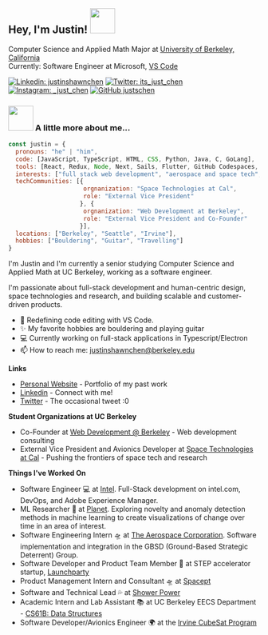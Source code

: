 
<!--
**justschen/justschen** is a ✨ _special_ ✨ repository because its `README.md` (this file) appears on your GitHub profile.

Here are some ideas to get you started:

- 🔭 I’m currently working on ...
- 🌱 I’m currently learning ...
- 👯 I’m looking to collaborate on ...
- 🤔 I’m looking for help with ...
- 💬 Ask me about ...
- 📫 How to reach me: ...
- 😄 Pronouns: ...
- ⚡ Fun fact: ...
-->

<h2> Hey, I'm Justin! <img src="https://media.giphy.com/media/mGcNjsfWAjY5AEZNw6/giphy.gif" width="50"></h2>
<p>Computer Science and Applied Math Major at <a href="https://berkeley.edu">University of Berkeley, California</a></br>Currently: Software Engineer at Microsoft, <a href="https://www.code.visualstudio.com">VS Code</a> 
</p>

[![Linkedin: justinshawnchen](https://img.shields.io/badge/-justinshawnchen-blue?style=flat-square&logo=Linkedin&logoColor=white&link=https://www.linkedin.com/in/justinshawnchen/)](https://www.linkedin.com/in/justinshawnchen/)
[![Twitter: its_just_chen](https://img.shields.io/twitter/follow/its_just_chen?style=social)](https://twitter.com/its_just_chen)
[![Instagram: _just_chen](https://img.shields.io/badge/@_just_chen_-red?style=flat-square&logo=Instagram&logoColor=white)](https://www.instagram.com/_just_chen_)
[![GitHub justschen](https://img.shields.io/github/followers/justschen?label=follow&style=social)](https://github.com/justschen)

### <img src="https://media.giphy.com/media/VgCDAzcKvsR6OM0uWg/giphy.gif" width="50"> A little more about me...  

```javascript
const justin = {
  pronouns: "he" | "him",
  code: [JavaScript, TypeScript, HTML, CSS, Python, Java, C, GoLang],
  tools: [React, Redux, Node, Next, Sails, Flutter, GitHub Codespaces, Visual Studio Code, Figma],
  interests: ["full stack web development", "aerospace and space tech", "machine learning"],
  techCommunities: [{
                     orgnanization: "Space Technologies at Cal",
                     role: "External Vice President" 
                    }, {
                     orgnanization: "Web Development at Berkeley",
                     role: "External Vice President and Co-Founder"
                    }],
  locations: ["Berkeley", "Seattle", "Irvine"],
  hobbies: ["Bouldering", "Guitar", "Travelling"]
}
```

I'm Justin and I'm currently a senior studying Computer Science and Applied Math at UC Berkeley, working as a software engineer.

I'm passionate about full-stack development and human-centric design, space technologies and research, and building scalable and customer-driven products. 

- 🔭 Redefining code editing with VS Code.
- ✨ My favorite hobbies are bouldering and playing guitar
- 💻 Currently working on full-stack applications in Typescript/Electron
- 📫 How to reach me: justinshawnchen@berkeley.edu


**Links**
- [Personal Website](https://itsjustchen.com) - Portfolio of my past work
- [Linkedin](https://linkedin.com/in/justinshawnchen/) - Connect with me!
- [Twitter](https://twitter.com/its_just_chen) - The occasional tweet :0


**Student Organizations at UC Berkeley**
- Co-Founder at [Web Development @ Berkeley](https://webatberkeley.org) - Web development consulting
- External Vice President and Avionics Developer at [Space Technologies at Cal](https://stac.berkeley.edu) - Pushing the frontiers of space tech and research


**Things I've Worked On**
- Software Engineer 💻 at [Intel](https://intel.com). Full-Stack development on intel.com, DevOps, and Adobe Experience Manager.
- ML Researcher 🤖 at [Planet](https://www.planet.com/company/). Exploring novelty and anomaly detection methods in machine learning to create visualizations of change over time in an area of interest.
- Software Engineering Intern 🛸 at [The Aerospace Corporation](https://aerospace.org/). Software implementation and integration in the GBSD (Ground-Based Strategic Deterrent) Group.
- Software Developer and Product Team Member 🚀 at STEP accelerator startup, [Launchparty](https://www.launchpartyvc.com/)
- Product Management Intern and Consultant 🛸 at [Spacept](http://spacept.com)
- Software and Technical Lead 💦 at [Shower Power](https://alyssazhang.me/Shower-Power-App-9bb7bf6ac6904cd28de9b31619fda00e)
- Academic Intern and Lab Assistant 📚 at UC Berkeley EECS Department - [CS61B: Data Structures](http://fa20.datastructur.es/)
- Software Developer/Avionics Engineer 🌍 at the [Irvine CubeSat Program](https://www.irvinecubesat.org/)
